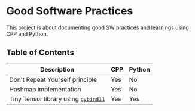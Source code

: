 # Good Software Practices

This project is about documenting good SW practices and learnings using CPP and Python.

## Table of Contents

| Description | CPP | Python |
| -------------- | --- | ------ |
| Don't Repeat Yourself principle | Yes | No |
| Hashmap implementation | Yes | No |
| Tiny Tensor library using [`pybind11`](https://pybind11.readthedocs.io/en/stable/) | Yes | Yes |
